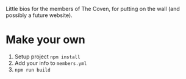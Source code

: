 Little bios for the members of The Coven, for putting on the wall (and possibly a future website).

# Make your own

1. Setup project `npm install`
2. Add your info to `members.yml`
3. `npm run build`
